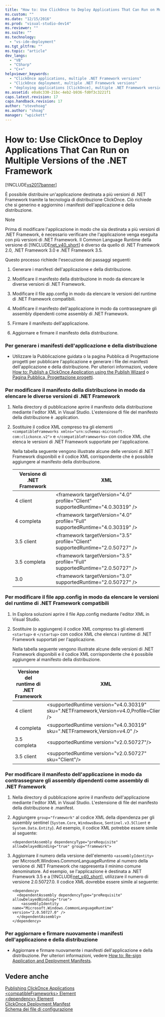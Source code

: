 ```yaml
---
title: "How to: Use ClickOnce to Deploy Applications That Can Run on Multiple Versions of the .NET Framework | Microsoft Docs"
ms.custom: ""
ms.date: "12/15/2016"
ms.prod: "visual-studio-dev14"
ms.reviewer: ""
ms.suite: ""
ms.technology: 
  - "vs-ide-deployment"
ms.tgt_pltfrm: ""
ms.topic: "article"
dev_langs: 
  - "VB"
  - "CSharp"
  - "C++"
helpviewer_keywords: 
  - "ClickOnce applications, multiple .NET Framework versions"
  - "ClickOnce deployment, multiple .NET Framework versions"
  - "deploying applications [ClickOnce], multiple .NET Framework versions"
ms.assetid: e0a8c330-21bc-4eb2-b936-fd0f3c3221f1
caps.latest.revision: 17
caps.handback.revision: 17
author: "stevehoag"
ms.author: "shoag"
manager: "wpickett"
---
```

# How to: Use ClickOnce to Deploy Applications That Can Run on Multiple Versions of the .NET Framework
[!INCLUDE[vs2017banner](../code-quality/includes/vs2017banner.md)]

È possibile distribuire un'applicazione destinata a più versioni di .NET Framework tramite la tecnologia di distribuzione ClickOnce.  Ciò richiede che si generino e aggiornino i manifesti dell'applicazione e della distribuzione.  
  
> [!NOTE]
>  Prima di modificare l'applicazione in modo che sia destinata a più versioni di .NET Framework, è necessario verificare che l'applicazione venga eseguita con più versioni di .NET Framework.  Il Common Language Runtime della versione di [!INCLUDE[net_v40_short](../code-quality/includes/net_v40_short_md.md)] è diverso da quello di .NET Framework 2.0, .NET Framework 3.0 e .NET Framework 3.5.  
  
 Questo processo richiede l'esecuzione dei passaggi seguenti:  
  
1.  Generare i manifesti dell'applicazione e della distribuzione.  
  
2.  Modificare il manifesto della distribuzione in modo da elencare le diverse versioni di .NET Framework.  
  
3.  Modificare il file app.config in modo da elencare le versioni del runtime di .NET Framework compatibili.  
  
4.  Modificare il manifesto dell'applicazione in modo da contrassegnare gli assembly dipendenti come assembly di .NET Framework.  
  
5.  Firmare il manifesto dell'applicazione.  
  
6.  Aggiornare e firmare il manifesto della distribuzione.  
  
### Per generare i manifesti dell'applicazione e della distribuzione  
  
-   Utilizzare la Pubblicazione guidata o la pagina Pubblica di Progettazione progetti per pubblicare l'applicazione e generare i file dei manifesti dell'applicazione e della distribuzione.  Per ulteriori informazioni, vedere [How to: Publish a ClickOnce Application using the Publish Wizard](../Topic/How%20to:%20Publish%20a%20ClickOnce%20Application%20using%20the%20Publish%20Wizard.md) o [Pagina Pubblica, Progettazione progetti](../ide/reference/publish-page-project-designer.md).  
  
### Per modificare il manifesto della distribuzione in modo da elencare le diverse versioni di .NET Framework  
  
1.  Nella directory di pubblicazione aprire il manifesto della distribuzione mediante l'editor XML in Visual Studio.  L'estensione di file del manifesto della distribuzione è .application.  
  
2.  Sostituire il codice XML compreso tra gli elementi `<compatibleFrameworks xmlns="urn:schemas-microsoft-com:clickonce.v2">` e `</compatibleFrameworks>` con codice XML che elenca le versioni di .NET Framework supportate per l'applicazione.  
  
     Nella tabella seguente vengono illustrate alcune delle versioni di .NET Framework disponibili e il codice XML corrispondente che è possibile aggiungere al manifesto della distribuzione.  
  
    |Versione di .NET Framework|XML|  
    |--------------------------------|---------|  
    |4 client|\<framework targetVersion\="4.0" profile\="Client" supportedRuntime\="4.0.30319" \/\>|  
    |4 completa|\<framework targetVersion\="4.0" profile\="Full" supportedRuntime\="4.0.30319" \/\>|  
    |3.5 client|\<framework targetVersion\="3.5" profile\="Client" supportedRuntime\="2.0.50727" \/\>|  
    |3.5 completa|\<framework targetVersion\="3.5" profile\="Full" supportedRuntime\="2.0.50727" \/\>|  
    |3.0|\<framework targetVersion\="3.0" supportedRuntime\="2.0.50727" \/\>|  
  
### Per modificare il file app.config in modo da elencare le versioni del runtime di .NET Framework compatibili  
  
1.  In Esplora soluzioni aprire il file App.config mediante l'editor XML in Visual Studio.  
  
2.  Sostituire \(o aggiungere\) il codice XML compreso tra gli elementi `<startup>` e `</startup>` con codice XML che elenca i runtime di .NET Framework supportati per l'applicazione.  
  
     Nella tabella seguente vengono illustrate alcune delle versioni di .NET Framework disponibili e il codice XML corrispondente che è possibile aggiungere al manifesto della distribuzione.  
  
    |Versione del runtime di .NET Framework|XML|  
    |--------------------------------------------|---------|  
    |4 client|\<supportedRuntime version\="v4.0.30319" sku\=".NETFramework,Version\=v4.0,Profile\=Client" \/\>|  
    |4 completa|\<supportedRuntime version\="v4.0.30319" sku\=".NETFramework,Version\=v4.0" \/\>|  
    |3.5 completa|\<supportedRuntime version\="v2.0.50727"\/\>|  
    |3.5 client|\<supportedRuntime version\="v2.0.50727" sku\="Client"\/\>|  
  
### Per modificare il manifesto dell'applicazione in modo da contrassegnare gli assembly dipendenti come assembly di .NET Framework  
  
1.  Nella directory di pubblicazione aprire il manifesto dell'applicazione mediante l'editor XML in Visual Studio.  L'estensione di file del manifesto della distribuzione è .manifest.  
  
2.  Aggiungere `group="framework"` al codice XML della dipendenza per gli assembly sentinel \(`System.Core`, `WindowsBase`, `Sentinel.v3.5Client` e `System.Data.Entity`\).  Ad esempio, il codice XML potrebbe essere simile al seguente:  
  
    ```  
    <dependentAssembly dependencyType="preRequisite" allowDelayedBinding="true" group="framework">  
    ```  
  
3.  Aggiornare il numero della versione dell'elemento `<assemblyIdentity>` per Microsoft.Windows.CommonLanguageRuntime al numero della versione di .NET Framework che rappresenta il minimo comune denominatore.  Ad esempio, se l'applicazione è destinata a .NET Framework 3.5 e a [!INCLUDE[net_v40_short](../code-quality/includes/net_v40_short_md.md)], utilizzare il numero di versione 2.0.50727.0. Il codice XML dovrebbe essere simile al seguente:  
  
    ```  
    <dependency>  
      <dependentAssembly dependencyType="preRequisite" allowDelayedBinding="true">  
        <assemblyIdentity name="Microsoft.Windows.CommonLanguageRuntime" version="2.0.50727.0" />  
      </dependentAssembly>  
    </dependency>  
    ```  
  
### Per aggiornare e firmare nuovamente i manifesti dell'applicazione e della distribuzione  
  
-   Aggiornare e firmare nuovamente i manifesti dell'applicazione e della distribuzione.  Per ulteriori informazioni, vedere [How to: Re\-sign Application and Deployment Manifests](../deployment/how-to-re-sign-application-and-deployment-manifests.md).  
  
## Vedere anche  
 [Publishing ClickOnce Applications](../deployment/publishing-clickonce-applications.md)   
 [\<compatibleFrameworks\> Element](../Topic/%3CcompatibleFrameworks%3E%20Element%20\(ClickOnce%20Deployment\).md)   
 [\<dependency\> Element](../deployment/dependency-element-clickonce-application.md)   
 [ClickOnce Deployment Manifest](../deployment/clickonce-deployment-manifest.md)   
 [Schema dei file di configurazione](../Topic/Configuration%20File%20Schema%20for%20the%20.NET%20Framework.md)